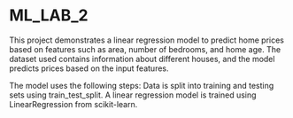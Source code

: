 # ML_LAB_2

This project demonstrates a linear regression model to predict home prices based on features such as area, number of bedrooms, and home age. The dataset used contains information about different houses, and the model predicts prices based on the input features.

The model uses the following steps:
Data is split into training and testing sets using train_test_split.
A linear regression model is trained using LinearRegression from scikit-learn.

